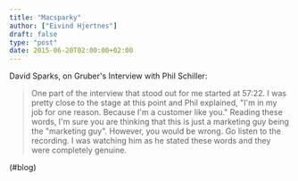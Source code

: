 ```yaml
---
title: "Macsparky"
author: ["Eivind Hjertnes"]
draft: false
type: "post"
date: 2015-06-20T02:00:00+02:00
---
```


David Sparks, on Gruber's Interview with Phil Schiller:

> One part of the interview that stood out for me started at 57:22. I
> was pretty close to the stage at this point and Phil explained, "I'm
> in my job for one reason. Because I'm a customer like you." Reading
> these words, I'm sure you are thinking that this is just a marketing
> guy being the "marketing guy". However, you would be wrong. Go listen
> to the recording. I was watching him as he stated these words and they
> were completely genuine.

(#blog)
